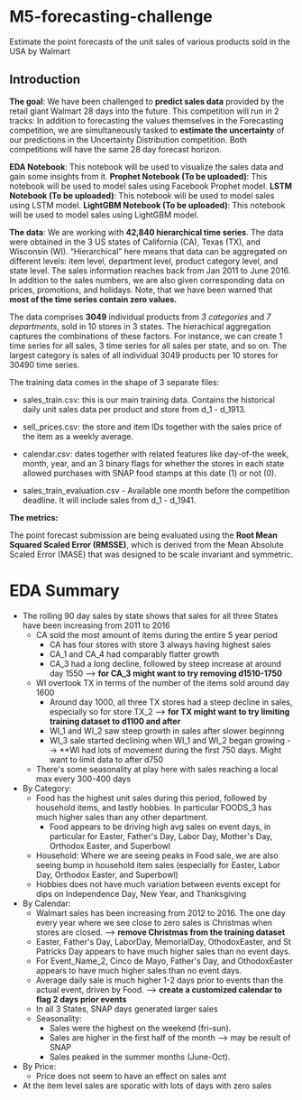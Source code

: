 # M5-forecasting-challenge
Estimate the point forecasts of the unit sales of various products sold in the USA by Walmart

## Introduction

**The goal**: We have been challenged to **predict sales data** provided by the retail giant Walmart 28 days into the future. This competition will run in 2 tracks: In addition to forecasting the values themselves in the Forecasting competition, we are simultaneously tasked to **estimate the uncertainty** of our predictions in the Uncertainty Distribution competition. Both competitions will have the same 28 day forecast horizon.

**EDA Notebook**: This notebook will be used to visualize the sales data and gain some insights from it.
**Prophet Notebook (To be uploaded)**: This notebook will be used to model sales using Facebook Prophet model.
**LSTM Notebook (To be uploaded)**: This notebook will be used to model sales using LSTM model.
**LightGBM Notebook (To be uploaded)**: This notebook will be used to model sales using LightGBM model.


**The data**: We are working with **42,840 hierarchical time series**. The data were obtained in the 3 US states of California (CA), Texas (TX), and Wisconsin (WI). “Hierarchical” here means that data can be aggregated on different levels: item level, department level, product category level, and state level. The sales information reaches back from Jan 2011 to June 2016. In addition to the sales numbers, we are also given corresponding data on prices, promotions, and holidays. Note, that we have been warned that **most of the time series contain zero values.**

The data comprises **3049** individual products from *3 categories* and *7 departments*, sold in 10 stores in 3 states. The hierachical aggregation captures the combinations of these factors. For instance, we can create 1 time series for all sales, 3 time series for all sales per state, and so on. The largest category is sales of all individual 3049 products per 10 stores for 30490 time series.

The training data comes in the shape of 3 separate files:

- sales_train.csv: this is our main training data.  Contains the historical daily unit sales data per product and store from d_1 - d_1913.

- sell_prices.csv: the store and item IDs together with the sales price of the item as a weekly average.

- calendar.csv: dates together with related features like day-of-the week, month, year, and an 3 binary flags for whether the stores in each state allowed purchases with SNAP food stamps at this date (1) or not (0).

- sales_train_evaluation.csv - Available one month before the competition deadline. It will include sales from d_1 - d_1941.

**The metrics:**

The point forecast submission are being evaluated using the **Root Mean Squared Scaled Error (RMSSE)**, which is derived from the Mean Absolute Scaled Error (MASE) that was designed to be scale invariant and symmetric. 

# EDA Summary
- The rolling 90 day sales by state shows that sales for all three States have been increasing from 2011 to 2016
	- CA sold the most amount of items during the entire 5 year period
		- CA has four stores with store 3 always having highest sales
		- CA_1 and CA_4 had comparably flatter growth
		- CA_3 had a long decline, followed by steep increase at around day 1550 --> **for CA_3 might want to try removing d1510-1750**
	- WI overtook TX in terms of the number of the items sold around day 1600
		- Around day 1000, all three TX stores had a steep decline in sales, especially so for store TX_2 --> **for TX might want to try limiting training dataset to d1100 and after**
		- WI_1 and WI_2 saw steep growth in sales after slower beginnng
		- WI_3 sale started declining when WI_1 and WI_2 began growing --> **WI had lots of movement during the first 750 days. Might want to limit data to after d750
	- There's some seasonality at play here with sales reaching a local max every 300-400 days
- By Category:
	- Food has the highest unit sales during this period, followed by household items, and lastly hobbies. In particular FOODS_3 has much higher sales than any other department.
		- Food appears to be driving high avg sales on event days, in particular for Easter, Father's Day, Labor Day, Mother's Day, Orthodox Easter, and Superbowl
	- Household: Where we are seeing peaks in Food sale, we are also seeing bump in household item sales (especially for Easter, Labor Day, Orthodox Easter, and Superbowl)
	- Hobbies does not have much variation between events except for dips on Independence Day, New Year, and Thanksgiving
- By Calendar:
	- Walmart sales has been increasing from 2012 to 2016. The one day every year where we see close to zero sales is Christmas when stores are closed. --> **remove Christmas from the training dataset**
	- Easter, Father's Day, LaborDay, MemorialDay, OthodoxEaster, and St Patricks Day appears to have much higher sales than no event days.
	- For Event_Name_2, Cinco de Mayo, Father's Day, and OthodoxEaster appears to have much higher sales than no event days.
	- Average daily sale is much higher 1-2 days prior to events than the actual event, driven by Food. --> **create a customized calendar to flag 2 days prior events**
	- In all 3 States, SNAP days generated larger sales
	- Seasonality:
		- Sales were the highest on the weekend (fri-sun).
		- Sales are higher in the first half of the month --> may be result of SNAP
		- Sales peaked in the summer months (June-Oct).
- By Price:
	- Price does not seem to have an effect on sales amt
- At the item level sales are sporatic with lots of days with zero sales
